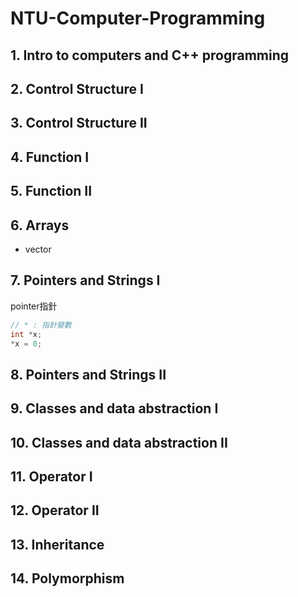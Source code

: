 # NTU-Computer-Programming

## 1. Intro to computers and C++ programming

## 2. Control Structure I

## 3. Control Structure II

## 4. Function I

## 5. Function II

## 6. Arrays

- vector

## 7. Pointers and Strings I

pointer指針

```cpp
// * : 指針變數
int *x;
*x = 0;
```

## 8. Pointers and Strings II

## 9. Classes and data abstraction I

## 10. Classes and data abstraction II

## 11. Operator I

## 12. Operator II

## 13. Inheritance

## 14. Polymorphism
